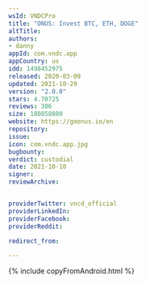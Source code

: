 ```yaml
---
wsId: VNDCPro
title: "ONUS: Invest BTC, ETH, DOGE"
altTitle: 
authors:
- danny
appId: com.vndc.app
appCountry: us
idd: 1498452975
released: 2020-03-09
updated: 2021-10-29
version: "2.0.0"
stars: 4.70725
reviews: 386
size: 180858880
website: https://goonus.io/en
repository: 
issue: 
icon: com.vndc.app.jpg
bugbounty: 
verdict: custodial
date: 2021-10-10
signer: 
reviewArchive:


providerTwitter: vncd_official
providerLinkedIn: 
providerFacebook: 
providerReddit: 

redirect_from:

---
```


{% include copyFromAndroid.html %}
